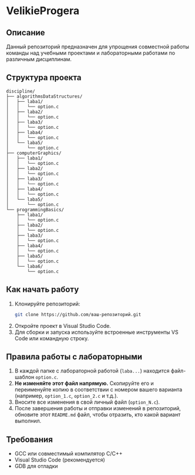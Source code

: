 # VelikieProgera

## Описание

Данный репозиторий предназначен для упрощения совместной работы команды над учебными проектами и лабораторными работами по различным дисциплинам.

## Структура проекта

```
discipline/
├── algorithmsDataStructures/
│   ├── laba1/
│   │   └── option.c
│   ├── laba2/
│   │   └── option.c
│   ├── laba3/
│   │   └── option.c
│   ├── laba4/
│   │   └── option.c
│   └── laba5/
│       └── option.c
├── computerGraphics/
│   ├── laba1/
│   │   └── option.c
│   ├── laba2/
│   │   └── option.c
│   ├── laba3/
│   │   └── option.c
│   ├── laba4/
│   │   └── option.c
│   └── laba5/
│       └── option.c
└── programmingBasics/
    ├── laba1/
    │   └── option.c
    ├── laba2/
    │   └── option.c
    ├── laba3/
    │   └── option.c
    ├── laba4/
    │   └── option.c
    ├── laba5/
    │   └── option.c
    └── laba6/
        └── option.c
```

## Как начать работу

1. Клонируйте репозиторий:
    ```sh
    git clone https://github.com/ваш-репозиторий.git
    ```
2. Откройте проект в Visual Studio Code.
3. Для сборки и запуска используйте встроенные инструменты VS Code или командную строку.

## Правила работы с лабораторными

1.  В каждой папке с лабораторной работой (`laba...`) находится файл-шаблон `option.c`.
2.  **Не изменяйте этот файл напрямую.** Скопируйте его и переименуйте копию в соответствии с номером вашего варианта (например, `option_1.c`, `option_2.c` и т.д.).
3.  Вносите все изменения в свой личный файл (`option_N.c`).
4.  После завершения работы и отправки изменений в репозиторий, обновите этот `README.md` файл, чтобы отразить, кто какой вариант выполнил.

## Требования

- GCC или совместимый компилятор C/C++
- Visual Studio Code (рекомендуется)
- GDB для отладки
